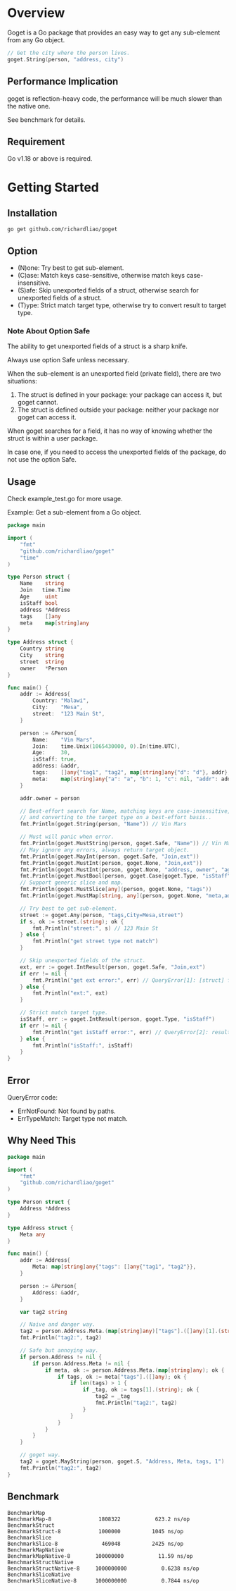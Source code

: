 # Overview

Goget is a Go package that provides an easy way to get any sub-element from any Go object.

```go
// Get the city where the person lives.
goget.String(person, "address, city")
```

## Performance Implication

goget is reflection-heavy code, the performance will be much slower than the native one.

See benchmark for details.

## Requirement

Go v1.18 or above is required. 

# Getting Started

## Installation

```shell
go get github.com/richardliao/goget
```

## Option

* (N)one: Try best to get sub-element.
* (C)ase: Match keys case-sensitive, otherwise match keys case-insensitive.
* (S)afe: Skip unexported fields of a struct, otherwise search for unexported fields of a struct.
* (T)ype: Strict match target type, otherwise try to convert result to target type.

### Note About Option Safe

The ability to get unexported fields of a struct is a sharp knife. 

Always use option Safe unless necessary.

When the sub-element is an unexported field (private field), there are two situations:

1. The struct is defined in your package: your package can access it, but goget cannot.
2. The struct is defined outside your package: neither your package nor goget can access it.

When goget searches for a field, it has no way of knowing whether the struct is within a user package.

In case one, if you need to access the unexported fields of the package, do not use the option Safe.

## Usage 

Check example_test.go for more usage.

Example: Get a sub-element from a Go object.

```go
package main

import (
	"fmt"
	"github.com/richardliao/goget"
	"time"
)

type Person struct {
	Name    string
	Join   time.Time
	Age     uint
	isStaff bool
	address *Address
	tags    []any
	meta    map[string]any
}

type Address struct {
	Country string
	City    string
	street  string
	owner   *Person
}

func main() {
	addr := Address{
		Country: "Malawi",
		City:    "Mesa",
		street:  "123 Main St",
	}

	person := &Person{
		Name:    "Vin Mars",
		Join:    time.Unix(1065430000, 0).In(time.UTC),
		Age:     30,
		isStaff: true,
		address: &addr,
		tags:    []any{"tag1", "tag2", map[string]any{"d": "d"}, addr},
		meta:    map[string]any{"a": "a", "b": 1, "c": nil, "addr": addr, "e,f": "e,f"},
	}

	addr.owner = person

	// Best-effort search for Name, matching keys are case-insensitive, matching unexported fields of the structure
	// and converting to the target type on a best-effort basis..
	fmt.Println(goget.String(person, "Name")) // Vin Mars

	// Must will panic when error.
	fmt.Println(goget.MustString(person, goget.Safe, "Name")) // Vin Mars
	// May ignore any errors, always return target object.
	fmt.Println(goget.MayInt(person, goget.Safe, "Join,ext"))              // 0
	fmt.Println(goget.MustInt(person, goget.None, "Join,ext"))             // 63201026800
	fmt.Println(goget.MustInt(person, goget.None, "address, owner", "age")) // 30
	fmt.Println(goget.MustBool(person, goget.Case|goget.Type, "isStaff"))   // true
	// Support generic slice and map.
	fmt.Println(goget.MustSlice[any](person, goget.None, "tags"))            // [tag1 tag2 map[d:d] {Malawi Mesa 123 Main St <nil>}]
	fmt.Println(goget.MustMap[string, any](person, goget.None, "meta,addr")) // map[City:Mesa Country:Malawi]

	// Try best to get sub-element.
	street := goget.Any(person, "tags,City=Mesa,street")
    if s, ok := street.(string); ok {
        fmt.Println("street:", s) // 123 Main St
    } else {
        fmt.Println("get street type not match")
    }

	// Skip unexported fields of the struct.
	ext, err := goget.IntResult(person, goget.Safe, "Join,ext")
	if err != nil {
		fmt.Println("get ext error:", err) // QueryError[1]: [struct] field ext not exported
	} else {
		fmt.Println("ext:", ext)
	}

	// Strict match target type.
	isStaff, err := goget.IntResult(person, goget.Type, "isStaff")
	if err != nil {
		fmt.Println("get isStaff error:", err) // QueryError[2]: result type not match: need int got bool
	} else {
		fmt.Println("isStaff:", isStaff)
	}
}

```

## Error

QueryError code:

* ErrNotFound: Not found by paths.
* ErrTypeMatch: Target type not match.

## Why Need This

```go
package main

import (
	"fmt"
	"github.com/richardliao/goget"
)

type Person struct {
	Address *Address
}

type Address struct {
	Meta any
}

func main() {
	addr := Address{
		Meta: map[string]any{"tags": []any{"tag1", "tag2"}},
	}

	person := &Person{
		Address: &addr,
	}

	var tag2 string

	// Naive and danger way.
	tag2 = person.Address.Meta.(map[string]any)["tags"].([]any)[1].(string)
	fmt.Println("tag2:", tag2)

	// Safe but annoying way.
	if person.Address != nil {
		if person.Address.Meta != nil {
			if meta, ok := person.Address.Meta.(map[string]any); ok {
				if tags, ok := meta["tags"].([]any); ok {
					if len(tags) > 1 {
						if _tag, ok := tags[1].(string); ok {
							tag2 = _tag
							fmt.Println("tag2:", tag2)
						}
					}
				}
			}
		}
	}

	// goget way.
	tag2 = goget.MayString(person, goget.S, "Address, Meta, tags, 1")
	fmt.Println("tag2:", tag2)
}
```

## Benchmark

```
BenchmarkMap
BenchmarkMap-8            	 1808322	       623.2 ns/op
BenchmarkStruct
BenchmarkStruct-8         	 1000000	      1045 ns/op
BenchmarkSlice
BenchmarkSlice-8          	  469048	      2425 ns/op
BenchmarkMapNative
BenchmarkMapNative-8      	100000000	        11.59 ns/op
BenchmarkStructNative
BenchmarkStructNative-8   	1000000000	         0.6238 ns/op
BenchmarkSliceNative
BenchmarkSliceNative-8    	1000000000	         0.7844 ns/op
```
